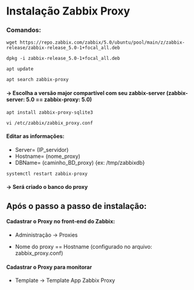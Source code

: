 # Instalação Zabbix Proxy

### Comandos:
````
wget https://repo.zabbix.com/zabbix/5.0/ubuntu/pool/main/z/zabbix-release/zabbix-release_5.0-1+focal_all.deb

dpkg -i zabbix-release_5.0-1+focal_all.deb

apt update

apt search zabbix-proxy
````

#### → Escolha a versão major compartível com seu zabbix-server (zabbix-server: 5.0 == zabbix-proxy: 5.0)
````
apt install zabbix-proxy-sqlite3

vi /etc/zabbix/zabbix_proxy.conf
````
#### Editar as informações:
- Server= (IP_servidor)
- Hostname= (nome_proxy)
- DBName= (caminho_BD_proxy) {ex: /tmp/zabbixdb}

````
systemctl restart zabbix-proxy
````

#### → Será criado o banco do proxy


## Após o passo a passo de instalação:

#### Cadastrar o Proxy no front-end do Zabbix:
    
- Administração → Proxies 
    
- Nome do proxy == Hostname (configurado no arquivo: zabbix_proxy.conf)
    
#### Cadastrar o Proxy para monitorar
    
- Template → Template App Zabbix Proxy